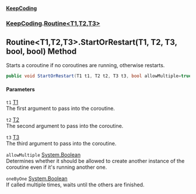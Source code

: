 #### [KeepCoding](index.md 'index')
### [KeepCoding](KeepCoding.md 'KeepCoding').[Routine&lt;T1,T2,T3&gt;](Routine.T1.T2.T3..md 'KeepCoding.Routine&lt;T1,T2,T3&gt;')
## Routine&lt;T1,T2,T3&gt;.StartOrRestart(T1, T2, T3, bool, bool) Method
Starts a coroutine if no coroutines are running, otherwise restarts.  
```csharp
public void StartOrRestart(T1 t1, T2 t2, T3 t3, bool allowMultiple=true, bool oneByOne=false);
```
#### Parameters
<a name='KeepCoding.Routine.T1.T2.T3..StartOrRestart(T1.T2.T3.bool.bool).t1'></a>
`t1` [T1](Routine.T1.T2.T3..md#KeepCoding.Routine.T1.T2.T3..T1 'KeepCoding.Routine&lt;T1,T2,T3&gt;.T1')  
The first argument to pass into the coroutine.
  
<a name='KeepCoding.Routine.T1.T2.T3..StartOrRestart(T1.T2.T3.bool.bool).t2'></a>
`t2` [T2](Routine.T1.T2.T3..md#KeepCoding.Routine.T1.T2.T3..T2 'KeepCoding.Routine&lt;T1,T2,T3&gt;.T2')  
The second argument to pass into the coroutine.
  
<a name='KeepCoding.Routine.T1.T2.T3..StartOrRestart(T1.T2.T3.bool.bool).t3'></a>
`t3` [T3](Routine.T1.T2.T3..md#KeepCoding.Routine.T1.T2.T3..T3 'KeepCoding.Routine&lt;T1,T2,T3&gt;.T3')  
The third argument to pass into the coroutine.
  
<a name='KeepCoding.Routine.T1.T2.T3..StartOrRestart(T1.T2.T3.bool.bool).allowMultiple'></a>
`allowMultiple` [System.Boolean](https://docs.microsoft.com/en-us/dotnet/api/System.Boolean 'System.Boolean')  
Determines whether it should be allowed to create another instance of the coroutine even if it's running another one.
  
<a name='KeepCoding.Routine.T1.T2.T3..StartOrRestart(T1.T2.T3.bool.bool).oneByOne'></a>
`oneByOne` [System.Boolean](https://docs.microsoft.com/en-us/dotnet/api/System.Boolean 'System.Boolean')  
If called multiple times, waits until the others are finished.
  
